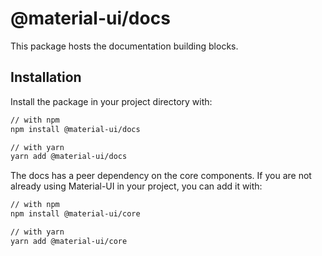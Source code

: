 # @material-ui/docs

This package hosts the documentation building blocks.

## Installation

Install the package in your project directory with:

```sh
// with npm
npm install @material-ui/docs

// with yarn
yarn add @material-ui/docs
```

The docs has a peer dependency on the core components.
If you are not already using Material-UI in your project, you can add it with:

```sh
// with npm
npm install @material-ui/core

// with yarn
yarn add @material-ui/core
```
